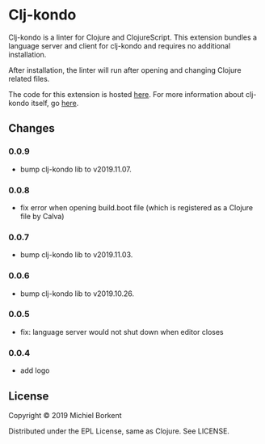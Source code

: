 # Clj-kondo

Clj-kondo is a linter for Clojure and ClojureScript. This extension bundles a
language server and client for clj-kondo and requires no additional
installation.

After installation, the linter will run after opening and changing Clojure
related files.

The code for this extension is hosted [here](https://github.com/borkdude/clj-kondo.lsp).
For more information about clj-kondo itself, go [here](https://github.com/borkdude/clj-kondo).

## Changes

### 0.0.9

- bump clj-kondo lib to v2019.11.07.

### 0.0.8

- fix error when opening build.boot file (which is registered as a Clojure file by Calva)

### 0.0.7

- bump clj-kondo lib to v2019.11.03.

### 0.0.6

- bump clj-kondo lib to v2019.10.26.

### 0.0.5

- fix: language server would not shut down when editor closes

### 0.0.4

- add logo

## License

Copyright © 2019 Michiel Borkent

Distributed under the EPL License, same as Clojure. See LICENSE.
